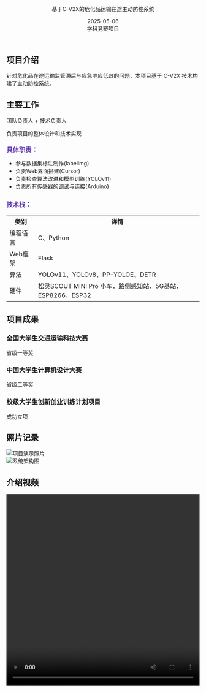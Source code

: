 <body>
    <div class="container">
        <header class="project-header">
            <p class="project-title">基于C-V2X的危化品运输在途主动防控系统</p>
            <div class="project-meta">
                <div class="meta-item">
                    <i class="fas fa-calendar-alt"></i>
                    <span>2025-05-06</span>
                </div>
                <div class="meta-item">
                    <i class="fas fa-tags"></i>
                    <span>学科竞赛项目</span>
                </div>
            </div>
        </header>
        <main class="project-content">
            <section class="section">
                <h2 class="section-title">
                    <i class="fas fa-quote-left"></i>
                    <span>项目介绍</span>
                </h2>
                <div class="intro-card">
                    针对危化品在途运输监管滞后与应急响应低效的问题，本项目基于 C-V2X 技术构建了主动防控系统。
                </div>
            </section>
            <section class="section">
                <h2 class="section-title">
                    <i class="fas fa-tasks"></i>
                    <span>主要工作</span>
                </h2>
                <div class="role-badge">团队负责人 + 技术负责人</div>
                <p>负责项目的整体设计和技术实现</p>
                <h3 style="margin: 20px 0 10px; color: #5e35b1;">具体职责：</h3>
                <ul class="responsibilities">
                    <li>参与数据集标注制作(labelimg)</li>
                    <li>负责Web界面搭建(Cursor)</li>
                    <li>负责检查算法改进和模型训练(YOLOv11)</li>
                    <li>负责所有传感器的调试与连接(Arduino)</li>
                </ul>
                <h3 style="margin: 25px 0 15px; color: #5e35b1;">技术栈：</h3>
                <table class="tech-table">
                    <tr>
                        <th>类别</th>
                        <th>详情</th>
                    </tr>
                    <tr>
                        <td>编程语言</td>
                        <td>C、Python</td>
                    </tr>
                    <tr>
                        <td>Web框架</td>
                        <td>Flask</td>
                    </tr>
                    <tr>
                        <td>算法</td>
                        <td>YOLOv11、YOLOv8、PP-YOLOE、DETR</td>
                    </tr>
                    <tr>
                        <td>硬件</td>
                        <td>松灵SCOUT MINI Pro 小车，路侧感知站，5G基站，ESP8266，ESP32</td>
                    </tr>
                </table>
            </section>
            <section class="section">
                <h2 class="section-title">
                    <i class="fas fa-trophy"></i>
                    <span>项目成果</span>
                </h2>
                <div class="achievements">
                    <div class="achievement-card">
                            <i class="fas fa-award"></i>
                        <h3 class="achievement-title">全国大学生交通运输科技大赛</h3>
                        <p>省级一等奖</p>
                    </div>
                    <div class="achievement-card">
                            <i class="fas fa-medal"></i>
                        <h3 class="achievement-title">中国大学生计算机设计大赛</h3>
                        <p>省级二等奖</p>
                    </div>
                    <div class="achievement-card">
                            <i class="fas fa-graduation-cap"></i>
                        <h3 class="achievement-title">校级大学生创新创业训练计划项目</h3>
                        <p>成功立项</p>
                    </div>
                </div>
            </section>
            <section class="section">
                <h2 class="section-title">
                    <i class="fas fa-camera"></i>
                    <span>照片记录</span>
                </h2>
                <div class="photo-gallery">
                    <div class="photo-item"> 
                    <img src="../assets/pro11.jpg" alt="项目演示照片">
                    </div>
                    <div class="photo-item">
                    <img src="../assets/pro12.jpg" alt="系统架构图">
                    </div>
                </div>
            </section>
            <section class="section">
                <h2 class="section-title">
                    <i class="fas fa-camera"></i>
                    <span>介绍视频</span>
                </h2>
                <div class="photo-gallery1">
                    <div class="photo-item1"> 
                <video width="100%"  
                       height="500px"  
                       controls  
                       preload="auto"  
                       <source src="../assets/pro2.mp4" type="video/mp4">
                </video>
                    </div>
                </div>
            </section>
        </main>
    </div>
</body>